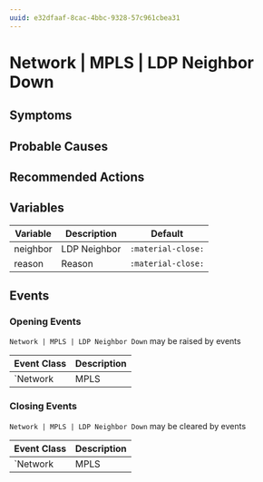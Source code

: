 ```yaml
---
uuid: e32dfaaf-8cac-4bbc-9328-57c961cbea31
---
```

# Network | MPLS | LDP Neighbor Down

## Symptoms

## Probable Causes

## Recommended Actions

## Variables

Variable | Description | Default
--- | --- | ---
neighbor | LDP Neighbor | `:material-close:`
reason | Reason | `:material-close:`

## Events

### Opening Events
`Network | MPLS | LDP Neighbor Down` may be raised by events

Event Class | Description
--- | ---
`Network | MPLS | LDP Neighbor Down` | dispose

### Closing Events
`Network | MPLS | LDP Neighbor Down` may be cleared by events

Event Class | Description
--- | ---
`Network | MPLS | LDP Neighbor Up` | dispose
